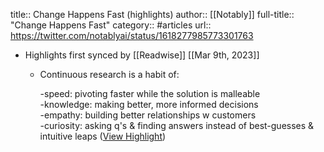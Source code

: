 title:: Change Happens Fast (highlights)
author:: [[Notably]]
full-title:: "Change Happens Fast"
category:: #articles
url:: https://twitter.com/notablyai/status/1618277985773301763

- Highlights first synced by [[Readwise]] [[Mar 9th, 2023]]
	- Continuous research is a habit of:
	  
	  -speed: pivoting faster while the solution is malleable  
	  -knowledge: making better, more informed decisions  
	  -empathy: building better relationships w customers  
	  -curiosity: asking q's & finding answers instead of best-guesses & intuitive leaps ([View Highlight](https://read.readwise.io/read/01gv05a04ajjkpt3wty4tj6nw1))